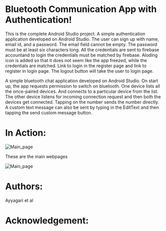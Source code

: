 # Bluetooth Communication App with Authentication!

This is the complete Android Studio project.  A simple authentication application developed on Android Studio.
The user can sign up with name, email id, and a password. The email field cannot be empty. The password must be at least six characters long. 
All the credentials are sent to firebase accountand to login the credentials must be matched by firebase.
Aloding icon is added so that it does not seem like the app freezed, while the credentials are matched.
Link to login in the register page and link to register in login page.
The logout button will take the user to login page.

A simple bluetooth chat application developed on Android Studio. 
On start up, the app requests permission to switch on bluetooth.
One device lists all the once-paired devices. And connects to a particular device from the list. 
The other device listens for incoming connection request and then both the devices get connected.
Tapping on the number sends the number directly. A custom text message can also be sent by typing in the EditText and then tapping the send custom message button.


# In Action:
![Main_page](cd2.png)

These are the main webpages

![Main_page](cd1.png)

# Authors:
Ayyagari et al

# Acknowledgement:
    
 
